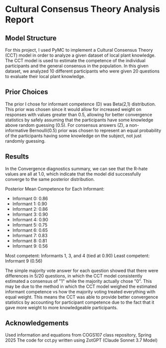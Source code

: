 # Cultural Consensus Theory Analysis Report

## Model Structure
For this project, I used PyMC to implement a Cultural Consensus Theory (CCT) model in order to analyze a given dataset of local plant knowledge. The CCT model is used to estimate the competence of the individual participants and the general consensus in the population. In this given dataset, we analyzed 10 different participants who were given 20 questions to evaluate their local plant knowledge. 

## Prior Choices
The prior I chose for informant competence (D) was Beta(2,1) distribution. This prior was chosen since it would allow for increased weight on responses with values greater than 0.5, allowing for better convergence statistics by safely assuming that the participants have some knowledge above random guessing (0.5). For consensus answers (Z), a non-informative Bernoulli(0.5) prior was chosen to represent an equal probability of the participants having some knowledge on the subject, not just randomly guessing.

## Results 
In the Convergence diagnostics summary, we can see that the R-hate values are all at 1.0, which indicate that the model did successfully converge to the same posterior distribution. 

Posterior Mean Competence for Each Informant:
- Informant 0: 0.86
- Informant 1: 0.90
- Informant 2: 0.86
- Informant 3: 0.90
- Informant 4: 0.90
- Informant 5: 0.75
- Informant 6: 0.65
- Informant 7: 0.83
- Informant 8: 0.81
- Informant 9: 0.56

Most competent: Informants 1, 3, and 4 (tied at 0.90)
Least competent: Informant 9 (0.56)

The simple majority vote answer for each question showed that there were differences in 5/20 questions, in which the CCT model consistently estimated a consensus of "1" while the majority actually chose "0". This may be due to the method in which the CCT model weighed the estimated informant competence vs how the majority voting treated everything with equal weight. This means the CCT was able to provide better convergence statistics by accounting for participant competence due to the fact that it gave more weight to more knowledgeable participants. 

## Acknowledgements 
Used information and equations from COGS107 class repository, Spring 2025
The code for cct.py written using ZotGPT (Claude Sonnet 3.7 Model)